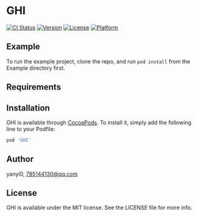 # GHI

[![CI Status](https://img.shields.io/travis/yanyi0/GHI.svg?style=flat)](https://travis-ci.org/yanyi0/GHI)
[![Version](https://img.shields.io/cocoapods/v/GHI.svg?style=flat)](https://cocoapods.org/pods/GHI)
[![License](https://img.shields.io/cocoapods/l/GHI.svg?style=flat)](https://cocoapods.org/pods/GHI)
[![Platform](https://img.shields.io/cocoapods/p/GHI.svg?style=flat)](https://cocoapods.org/pods/GHI)

## Example

To run the example project, clone the repo, and run `pod install` from the Example directory first.

## Requirements

## Installation

GHI is available through [CocoaPods](https://cocoapods.org). To install
it, simply add the following line to your Podfile:

```ruby
pod 'GHI'
```

## Author

yanyi0, 785144130@qq.com

## License

GHI is available under the MIT license. See the LICENSE file for more info.
